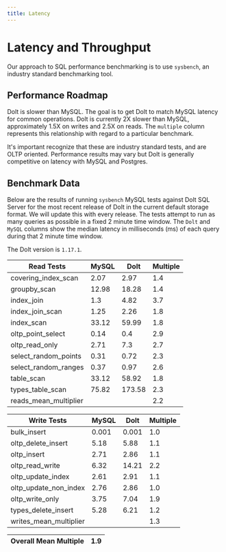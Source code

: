 ```yaml
---
title: Latency
---
```


# Latency and Throughput

Our approach to SQL performance benchmarking is to use `sysbench`, an
industry standard benchmarking tool.

## Performance Roadmap

Dolt is slower than MySQL. The goal is to get Dolt to match 
MySQL latency for common operations. Dolt is currently 2X slower 
than MySQL, approximately 1.5X on writes and 2.5X on reads. The 
`multiple` column represents this relationship with regard to a 
particular benchmark.

It's important recognize that these are industry standard tests, and
are OLTP oriented. Performance results may vary but Dolt is 
generally competitive on latency with MySQL and Postgres.

## Benchmark Data

Below are the results of running `sysbench` MySQL tests against Dolt
SQL Server for the most recent release of Dolt in the current default 
storage format. We will update this with every release. The tests 
attempt to run as many queries as possible in a fixed 2 minute time 
window. The `Dolt` and `MySQL` columns show the median latency in 
milliseconds (ms) of each query during that 2 minute time window.

The Dolt version is `1.17.1`.

<!-- START___DOLT___LATENCY_RESULTS_TABLE -->
|       Read Tests        | MySQL |  Dolt  | Multiple |
|-------------------------|-------|--------|----------|
| covering\_index\_scan   |  2.07 |   2.97 |      1.4 |
| groupby\_scan           | 12.98 |  18.28 |      1.4 |
| index\_join             |   1.3 |   4.82 |      3.7 |
| index\_join\_scan       |  1.25 |   2.26 |      1.8 |
| index\_scan             | 33.12 |  59.99 |      1.8 |
| oltp\_point\_select     |  0.14 |    0.4 |      2.9 |
| oltp\_read\_only        |  2.71 |    7.3 |      2.7 |
| select\_random\_points  |  0.31 |   0.72 |      2.3 |
| select\_random\_ranges  |  0.37 |   0.97 |      2.6 |
| table\_scan             | 33.12 |  58.92 |      1.8 |
| types\_table\_scan      | 75.82 | 173.58 |      2.3 |
| reads\_mean\_multiplier |       |        |      2.2 |

|       Write Tests        | MySQL | Dolt  | Multiple |
|--------------------------|-------|-------|----------|
| bulk\_insert             | 0.001 | 0.001 |      1.0 |
| oltp\_delete\_insert     |  5.18 |  5.88 |      1.1 |
| oltp\_insert             |  2.71 |  2.86 |      1.1 |
| oltp\_read\_write        |  6.32 | 14.21 |      2.2 |
| oltp\_update\_index      |  2.61 |  2.91 |      1.1 |
| oltp\_update\_non\_index |  2.76 |  2.86 |      1.0 |
| oltp\_write\_only        |  3.75 |  7.04 |      1.9 |
| types\_delete\_insert    |  5.28 |  6.21 |      1.2 |
| writes\_mean\_multiplier |       |       |      1.3 |

| Overall Mean Multiple | 1.9 |
|-----------------------|-----|
<!-- END___DOLT___LATENCY_RESULTS_TABLE -->
<br/>
